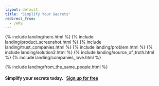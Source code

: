 ```yaml
---
layout: default
title: "Simplify Your Secrets"
redirect_from:
  - /why
---
```


{% include landing/hero.html %}
{% include landing/product_screenshot.html %}
{% include landing/trust_companies.html %}
{% include landing/problem.html %}
{% include landing/solution2.html %}
{% include landing/source_of_truth.html %}
{% include landing/companies_love.html %}
<div class="bg-black bg-vault-image pb-2 border-top border-bottom border-5 border-warning" style="margin-top: -300px; padding-top: 300px !important;">
{% include landing/from_the_same_people.html %}
</div>

<div class="bg-light">
<div class="container py-5">
  <div class="row">
    <div class="col">
      <h4 class="display-6 fw-bold text-center py-4 mt-4">
        Simplify your secrets today.&nbsp;&nbsp;&nbsp;<a class="btn btn-lg btn-success fw-semibold rounded-pill px-4" href="/pricing">Sign up for free</a>
      </h4>
    </div>
  </div>
</div>
</div>
